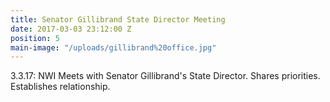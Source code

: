 ```yaml
---
title: Senator Gillibrand State Director Meeting
date: 2017-03-03 23:12:00 Z
position: 5
main-image: "/uploads/gillibrand%20office.jpg"
---
```


3.3.17: NWI Meets with Senator Gillibrand's State Director.  Shares priorities.  Establishes relationship.